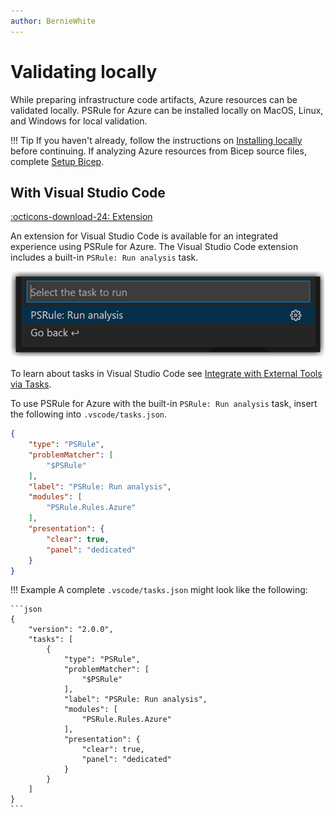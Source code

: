 ```yaml
---
author: BernieWhite
---
```


# Validating locally

While preparing infrastructure code artifacts, Azure resources can be validated locally.
PSRule for Azure can be installed locally on MacOS, Linux, and Windows for local validation.

!!! Tip
    If you haven't already, follow the instructions on [Installing locally][1] before continuing.
    If analyzing Azure resources from Bicep source files, complete [Setup Bicep][2].

  [1]: install-instructions.md#installinglocally
  [2]: setup/setup-bicep.md

## With Visual Studio Code

[:octicons-download-24: Extension][3]

An extension for Visual Studio Code is available for an integrated experience using PSRule for Azure.
The Visual Studio Code extension includes a built-in `PSRule: Run analysis` task.

<p align="center">
  <img src="https://raw.githubusercontent.com/microsoft/PSRule-vscode/main/docs/images/tasks-provider.png" alt="Built-in tasks shown in task list" />
</p>

To learn about tasks in Visual Studio Code see [Integrate with External Tools via Tasks][4].

To use PSRule for Azure with the built-in `PSRule: Run analysis` task, insert the following into `.vscode/tasks.json`.

```json
{
    "type": "PSRule",
    "problemMatcher": [
        "$PSRule"
    ],
    "label": "PSRule: Run analysis",
    "modules": [
        "PSRule.Rules.Azure"
    ],
    "presentation": {
        "clear": true,
        "panel": "dedicated"
    }
}
```

!!! Example
    A complete `.vscode/tasks.json` might look like the following:

    ```json
    {
        "version": "2.0.0",
        "tasks": [
            {
                "type": "PSRule",
                "problemMatcher": [
                    "$PSRule"
                ],
                "label": "PSRule: Run analysis",
                "modules": [
                    "PSRule.Rules.Azure"
                ],
                "presentation": {
                    "clear": true,
                    "panel": "dedicated"
                }
            }
        ]
    }
    ```

  [3]: https://marketplace.visualstudio.com/items?itemName=bewhite.psrule-vscode
  [4]: https://code.visualstudio.com/docs/editor/tasks
